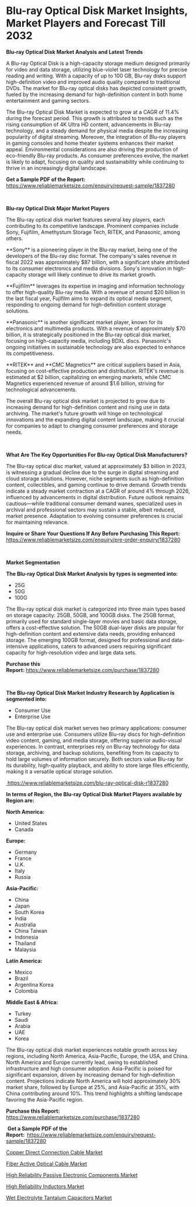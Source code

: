 <p><h1>Blu-ray Optical Disk Market Insights, Market Players and Forecast Till 2032</h1></p><p><strong>Blu-ray Optical Disk Market Analysis and Latest Trends</strong></p>
<p><p>A Blu-ray Optical Disk is a high-capacity storage medium designed primarily for video and data storage, utilizing blue-violet laser technology for precise reading and writing. With a capacity of up to 100 GB, Blu-ray disks support high-definition video and improved audio quality compared to traditional DVDs. The market for Blu-ray optical disks has depicted consistent growth, fueled by the increasing demand for high-definition content in both home entertainment and gaming sectors. </p><p>The Blu-ray Optical Disk Market is expected to grow at a CAGR of 11.4% during the forecast period. This growth is attributed to trends such as the rising consumption of 4K Ultra HD content, advancements in Blu-ray technology, and a steady demand for physical media despite the increasing popularity of digital streaming. Moreover, the integration of Blu-ray players in gaming consoles and home theater systems enhances their market appeal. Environmental considerations are also driving the production of eco-friendly Blu-ray products. As consumer preferences evolve, the market is likely to adapt, focusing on quality and sustainability while continuing to thrive in an increasingly digital landscape.</p></p>
<p><strong>Get a Sample PDF of the Report:&nbsp;</strong> <a href="https://www.reliablemarketsize.com/enquiry/request-sample/1837280?utm_campaign=2115&utm_medium=2&utm_source=Github&utm_content=ia&utm_term=06042025&utm_id=blu-ray-optical-disk">https://www.reliablemarketsize.com/enquiry/request-sample/1837280</a></p>
<p>&nbsp;</p>
<p><strong>Blu-ray Optical Disk Major Market Players</strong></p>
<p><p>The Blu-ray optical disk market features several key players, each contributing to its competitive landscape. Prominent companies include Sony, Fujifilm, Amethystum Storage Tech, RITEK, and Panasonic, among others.</p><p>**Sony** is a pioneering player in the Blu-ray market, being one of the developers of the Blu-ray disc format. The company's sales revenue in fiscal 2022 was approximately $87 billion, with a significant share attributed to its consumer electronics and media divisions. Sony's innovation in high-capacity storage will likely continue to drive its market growth.</p><p>**Fujifilm** leverages its expertise in imaging and information technology to offer high-quality Blu-ray media. With a revenue of around $20 billion in the last fiscal year, Fujifilm aims to expand its optical media segment, responding to ongoing demand for high-definition content storage solutions.</p><p>**Panasonic** is another significant market player, known for its electronics and multimedia products. With a revenue of approximately $70 billion, it is strategically positioned in the Blu-ray optical disk market, focusing on high-capacity media, including BDXL discs. Panasonic's ongoing initiatives in sustainable technology are also expected to enhance its competitiveness.</p><p>**RITEK** and **CMC Magnetics** are critical suppliers based in Asia, focusing on cost-effective production and distribution. RITEK's revenue is estimated at $2 billion, capitalizing on emerging markets, while CMC Magnetics experienced revenue of around $1.6 billion, striving for technological advancements.</p><p>The overall Blu-ray optical disk market is projected to grow due to increasing demand for high-definition content and rising use in data archiving. The market's future growth will hinge on technological innovations and the expanding digital content landscape, making it crucial for companies to adapt to changing consumer preferences and storage needs.</p></p>
<p>&nbsp;</p>
<p><strong>What Are The Key Opportunities For Blu-ray Optical Disk Manufacturers?</strong></p>
<p><p>The Blu-ray optical disc market, valued at approximately $3 billion in 2023, is witnessing a gradual decline due to the surge in digital streaming and cloud storage solutions. However, niche segments such as high-definition content, collectibles, and gaming continue to drive demand. Growth trends indicate a steady market contraction at a CAGR of around 4% through 2026, influenced by advancements in digital distribution. Future outlook remains cautious—while traditional consumer demand wanes, specialized uses in archival and professional sectors may sustain a stable, albeit reduced, market presence. Adaptation to evolving consumer preferences is crucial for maintaining relevance.</p></p>
<p><strong>Inquire or Share Your Questions If Any Before Purchasing This Report:</strong> <a href="https://www.reliablemarketsize.com/enquiry/pre-order-enquiry/1837280?utm_campaign=2115&utm_medium=2&utm_source=Github&utm_content=ia&utm_term=06042025&utm_id=blu-ray-optical-disk">https://www.reliablemarketsize.com/enquiry/pre-order-enquiry/1837280</a></p>
<p>&nbsp;</p>
<p><strong>Market Segmentation</strong></p>
<p><strong>The Blu-ray Optical Disk Market Analysis by types is segmented into:</strong></p>
<p><ul><li>25G</li><li>50G</li><li>100G</li></ul></p>
<p><p>The Blu-ray optical disk market is categorized into three main types based on storage capacity: 25GB, 50GB, and 100GB disks. The 25GB format, primarily used for standard single-layer movies and basic data storage, offers a cost-effective solution. The 50GB dual-layer disks are popular for high-definition content and extensive data needs, providing enhanced storage. The emerging 100GB format, designed for professional and data-intensive applications, caters to advanced users requiring significant capacity for high-resolution video and large data sets.</p></p>
<p><strong>Purchase this Report:&nbsp;</strong><a href="https://www.reliablemarketsize.com/purchase/1837280?utm_campaign=2115&utm_medium=2&utm_source=Github&utm_content=ia&utm_term=06042025&utm_id=blu-ray-optical-disk">https://www.reliablemarketsize.com/purchase/1837280</a></p>
<p>&nbsp;</p>
<p><strong>The Blu-ray Optical Disk Market Industry Research by Application is segmented into:</strong></p>
<p><ul><li>Consumer Use</li><li>Enterprise Use</li></ul></p>
<p><p>The Blu-ray optical disk market serves two primary applications: consumer use and enterprise use. Consumers utilize Blu-ray discs for high-definition video content, gaming, and media storage, offering superior audio-visual experiences. In contrast, enterprises rely on Blu-ray technology for data storage, archiving, and backup solutions, benefiting from its capacity to hold large volumes of information securely. Both sectors value Blu-ray for its durability, high-quality playback, and ability to store large files efficiently, making it a versatile optical storage solution.</p></p>
<p><a href="https://www.reliablemarketsize.com/blu-ray-optical-disk-r1837280?utm_campaign=2115&utm_medium=2&utm_source=Github&utm_content=ia&utm_term=06042025&utm_id=blu-ray-optical-disk">&nbsp;https://www.reliablemarketsize.com/blu-ray-optical-disk-r1837280</a></p>
<p><strong>In terms of Region, the Blu-ray Optical Disk Market Players available by Region are:</strong></p>
<p>
    <p> <strong> North America: </strong>
        <ul>
            <li>United States</li>
            <li>Canada</li>
        </ul>
        </p> 
    <p> <strong> Europe: </strong>
        <ul>
            <li>Germany</li>
            <li>France</li>
            <li>U.K.</li>
            <li>Italy</li>
            <li>Russia</li>
        </ul>
        </p> 
    <p> <strong> Asia-Pacific: </strong>
        <ul>
            <li>China</li>
            <li>Japan</li>
            <li>South Korea</li>
            <li>India</li>
            <li>Australia</li>
            <li>China Taiwan</li>
            <li>Indonesia</li>
            <li>Thailand</li>
            <li>Malaysia</li>
        </ul>
        </p> 
    <p> <strong> Latin America: </strong>
        <ul>
            <li>Mexico</li>
            <li>Brazil</li>
            <li>Argentina Korea</li>
            <li>Colombia</li>
        </ul>
        </p> 
    <p> <strong> Middle East & Africa: </strong>
        <ul>
            <li>Turkey</li>
            <li>Saudi</li>
            <li>Arabia</li>
            <li>UAE</li>
            <li>Korea</li>
        </ul>
    </p>
    </p>
<p><p>The Blu-ray optical disk market experiences notable growth across key regions, including North America, Asia-Pacific, Europe, the USA, and China. North America and Europe currently lead, owing to established infrastructure and high consumer adoption. Asia-Pacific is poised for significant expansion, driven by increasing demand for high-definition content. Projections indicate North America will hold approximately 30% market share, followed by Europe at 25%, and Asia-Pacific at 35%, with China contributing around 10%. This trend highlights a shifting landscape favoring the Asia-Pacific region.</p></p>
<p><strong>Purchase this Report: </strong><a href="https://www.reliablemarketsize.com/purchase/1837280?utm_campaign=2115&utm_medium=2&utm_source=Github&utm_content=ia&utm_term=06042025&utm_id=blu-ray-optical-disk">https://www.reliablemarketsize.com/purchase/1837280</a></p>
<p>&nbsp;<strong>Get a Sample PDF of the Report:&nbsp;&nbsp;</strong><a href="https://www.reliablemarketsize.com/enquiry/request-sample/1837280?utm_campaign=2115&utm_medium=2&utm_source=Github&utm_content=ia&utm_term=06042025&utm_id=blu-ray-optical-disk">https://www.reliablemarketsize.com/enquiry/request-sample/1837280</a></p>
<p><strong></strong></p>
<p><p><a href="https://github.com/guzmabugbyf1/Market-Research-Report-List-1/blob/main/copper-direct-connection-cable-market.md?utm_campaign=2115&utm_medium=2&utm_source=Github&utm_content=ia&utm_term=06042025&utm_id=blu-ray-optical-disk">Copper Direct Connection Cable Market</a></p><p><a href="https://github.com/gallatannyv6/Market-Research-Report-List-1/blob/main/fiber-active-optical-cable-market.md?utm_campaign=2115&utm_medium=2&utm_source=Github&utm_content=ia&utm_term=06042025&utm_id=blu-ray-optical-disk">Fiber Active Optical Cable Market</a></p><p><a href="https://github.com/waackheidtn5/Market-Research-Report-List-1/blob/main/high-reliability-passive-electronic-components-market.md?utm_campaign=2115&utm_medium=2&utm_source=Github&utm_content=ia&utm_term=06042025&utm_id=blu-ray-optical-disk">High Reliability Passive Electronic Components Market</a></p><p><a href="https://github.com/melascalbirp/Market-Research-Report-List-1/blob/main/high-reliability-inductors-market.md?utm_campaign=2115&utm_medium=2&utm_source=Github&utm_content=ia&utm_term=06042025&utm_id=blu-ray-optical-disk">High Reliability Inductors Market</a></p><p><a href="https://github.com/laroybarrize/Market-Research-Report-List-1/blob/main/wet-electrolyte-tantalum-capacitors-market.md?utm_campaign=2115&utm_medium=2&utm_source=Github&utm_content=ia&utm_term=06042025&utm_id=blu-ray-optical-disk">Wet Electrolyte Tantalum Capacitors Market</a></p></p>
